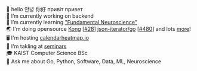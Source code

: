 👋 hello 안녕 你好 привіт привет  
🔭 I’m currently working on backend  
🌱 I’m currently learning ["Fundamental Neuroscience"](https://www.goodreads.com/book/show/13658691-fundamental-neuroscience)  
🌏 I'm doing opensource [Kong](https://github.com/Kong/kong) [[#28](https://github.com/Kong/lua-multipart/pull/28)] [json-iterator/go](https://github.com/json-iterator/go) [[#480](https://github.com/json-iterator/go/pull/480)] and lots [more](https://github.com/nikolaydubina?tab=repositories&q=&type=source&language=&sort=stargazers)!   
🖥 I'm hosting [calendarheatmap.io](http://calendarheatmap.io/)  
📖 I'm takling at [seminars](https://github.com/nikolaydubina/presentations)  
🎓 KAIST Computer Science BSc  
💬 Ask me about Go, Python, Software, Data, ML, Neuroscience
